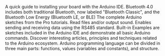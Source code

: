 <EssentialsColumn title="First Steps">
    <EssentialElement link="/tutorials/portenta-max-carrier/getting-started" title="Quickstart Guide" type="getting-started">
        A quick guide to installing your board with the Arduino IDE.
    </EssentialElement>
</EssentialsColumn>

<EssentialsColumn title="Suggested Libraries">
    <EssentialElement link="https://www.arduino.cc/en/Reference/ArduinoBLE" title="Arduino BLE" type="library">
            Bluetooth 4.0 includes both traditional Bluetooth, now labeled "Bluetooth Classic", and the Bluetooth Low Energy (Bluetooth LE, or BLE)     
    </EssentialElement>
    <EssentialElement link="https://github.com/arduino-libraries/Arduino_Pro_Tutorials" title="Arduino Pro Tutorials" type="library">
            The complete Arduino sketches from the Pro tutorials.     
    </EssentialElement>
    <EssentialElement link="https://www.arduino.cc/en/reference/audio" title="Arduino Audio library" type="library">
            Read files and/or output sound.
    </EssentialElement>
    <EssentialElement link="https://www.arduino.cc/en/Reference/ArduinoRS485" title="Arduino RS485 library" type="library">        
            Enables sending and receiving data using the RS485 standard.
    </EssentialElement>
</EssentialsColumn>

<EssentialsColumn title="Arduino Basics">
    <EssentialElement link="https://www.arduino.cc/en/Tutorial/BuiltInExamples" title="Built-in Examples" type="resource">
        Built-in Examples are sketches included in the Arduino IDE and demonstrate all basic Arduino commands. 
    </EssentialElement>
    <EssentialElement link="/learn" title="Learn" type="resource">
        Discover interesting articles, principles and techniques related to the Arduino ecosystem.
    </EssentialElement>
    <EssentialElement link="https://www.arduino.cc/reference/en/" title="Language Reference" type="resource">
        Arduino programming language can be divided in three main parts: functions, values (variables and constants), and structure.
    </EssentialElement>
</EssentialsColumn>